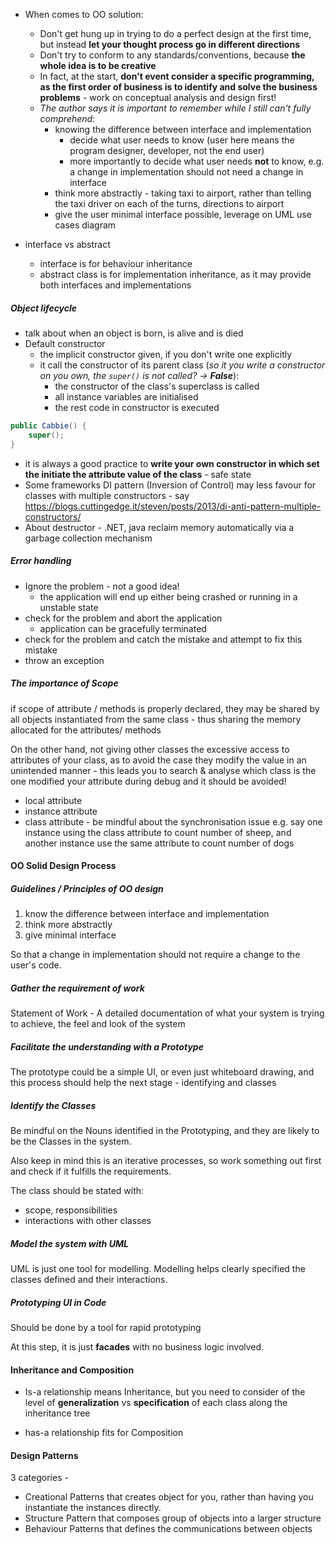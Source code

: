 
- When comes to OO solution:
	- Don't get hung up in trying to do a perfect design at the first time, but instead **let your thought process go in different directions**
	- Don't try to conform to any standards/conventions, because **the whole idea is to be creative**
	- In fact, at the start, **don't event consider a specific programming, as the first order of business is to identify and solve the business problems** - work on conceptual analysis and design first!
	- *The author says it is important to remember while I still can't fully comprehend*:
		- knowing the difference between interface and implementation
			- decide what user needs to know (user here means the program designer, developer, not the end user)
			- more importantly to decide what user needs **not** to know, e.g. a change in implementation should not need a change in interface
		- think more abstractly - taking taxi to airport, rather than telling the taxi driver on each of the turns, directions to airport
		- give the user minimal interface possible, leverage on UML use cases diagram

- interface vs abstract
	- interface is for behaviour inheritance
	- abstract class is for implementation inheritance, as it may provide both interfaces and implementations 


##### Object lifecycle

- talk about when an object is born, is alive and is died
- Default constructor
	- the implicit constructor given, if you don't write one explicitly
	- it call the constructor of its parent class (*so it you write a constructor on you own, the `super()` is not called? -> **False***):
		- the constructor of the class's superclass is called
		- all instance variables are initialised
		- the rest code in constructor is executed

```java
public Cabbie() {
	super();
}
```

- it is always a good practice to **write your own constructor in which set the initiate the attribute value of the class** - safe state
- Some frameworks DI pattern (Inversion of Control) may less favour for classes with multiple constructors - say https://blogs.cuttingedge.it/steven/posts/2013/di-anti-pattern-multiple-constructors/
- About destructor - .NET, java reclaim memory automatically via a garbage collection mechanism


##### Error handling

- Ignore the problem - not a good idea!
	- the application will end up either being crashed or running in a unstable state
- check for the problem and abort the application
	- application can be gracefully terminated
- check for the problem and catch the mistake and attempt to fix this mistake
- throw an exception

##### The importance of Scope

if scope of attribute / methods is properly declared, they may be shared by all objects instantiated from the same class - thus sharing the memory allocated for the attributes/ methods

On the other hand, not giving other classes the excessive access to attributes of your class, as to avoid the case they modify the value in an unintended manner - this leads you to search & analyse which class is the one modified your attribute during debug and it should be avoided!

- local attribute
- instance attribute
- class attribute - be mindful about the synchronisation issue e.g. say one instance using the class attribute to count number of sheep, and another instance use the same attribute to count number of dogs

#### OO Solid Design Process


##### Guidelines / Principles of OO design

1. know the difference between interface and implementation
2. think more abstractly
3. give minimal interface

So that a change in implementation should not require a change to the user's code.





##### Gather the requirement of work

Statement of Work - A detailed documentation of what your system is trying to achieve, the feel and look of the system

##### Facilitate the understanding with a Prototype

The prototype could be a simple UI, or even just whiteboard drawing, and this process should help the next stage - identifying and classes

##### Identify the Classes

Be mindful on the Nouns identified in the Prototyping, and they are likely to be the Classes in the system. 

Also keep in mind this is an iterative processes, so work something out first and check if it fulfills the requirements.

The class should be stated with:
- scope, responsibilities
- interactions with other classes

##### Model the system with UML

UML is just one tool for modelling. Modelling helps clearly specified the classes defined and their interactions.

##### Prototyping UI in Code

Should be done by a tool for rapid prototyping

At this step, it is just **facades** with no business logic involved.
####  Inheritance and Composition

- Is-a relationship means Inheritance, but you need to consider of the level of **generalization** vs **specification** of each class along the inheritance tree

- has-a relationship fits for Composition 


#### Design Patterns

3 categories - 
- Creational Patterns that creates object for you, rather than having you instantiate the instances directly.
- Structure Pattern that composes group of objects into a larger structure
- Behaviour Patterns that defines the communications between objects


